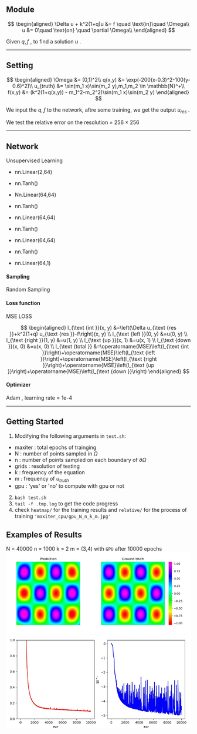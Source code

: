 ## Module

$$
\begin{aligned}
\Delta u + k^2(1+q)u &= f  \quad \text{in}\quad  \Omega\\
u &= 0\quad \text{on} \quad \partial \Omega\\
\end{aligned}
$$

Given $q,f$ , to find a solution $u$ .

***

## Setting

$$
\begin{aligned}
\Omega &= (0,1)^2\\
q(x,y) &= \exp(-200(x-0.3)^2-100(y-0.6)^2)\\
u_{truth} &= \sin(m_1 x)\sin(m_2 y),m_1,m_2 \in \mathbb{N}^+\\
f(x,y) &= (k^2(1+q(x,y)) - m_1^2-m_2^2)\sin(m_1 x)\sin(m_2 y)
\end{aligned}
$$

We input the $q,f$ to the network, aftre some training, we get the output $u_{res}$ .<br/>

We test the relative error on the resolution = 256 $\times$ 256

***

## Network

Unsupervised Learning 

* nn.Linear(2,64)
* nn.Tanh()
* Nn.Linear(64,64)

* nn.Tanh()
* nn.Linear(64,64)
* nn.Tanh()
* nn.Linear(64,64)
* nn.Tanh()
* nn.Linear(64,1)

#### Sampling

Random Sampling

#### Loss function

MSE LOSS

$$
\begin{aligned}
l_{\text {int }}(x, y) &=\left(\Delta u_{\text {res }}+k^2(1+q) u_{\text {res }}-f\right)(x, y) \\
l_{\text {left }}(0, y) &=u(0, y) \\
l_{\text {right }}(1, y) &=u(1, y) \\
l_{\text {up }}(x, 1) &=u(x, 1) \\
l_{\text {down }}(x, 0) &=u(x, 0) \\
l_{\text {total }} &=\operatorname{MSE}\left(l_{\text {int }}\right)+\operatorname{MSE}\left(l_{\text {left }}\right)+\operatorname{MSE}\left(l_{\text {right }}\right)+\operatorname{MSE}\left(l_{\text {up }}\right)+\operatorname{MSE}\left(l_{\text {down }}\right)
\end{aligned}
$$

#### Optimizer

Adam , learning rate = 1e-4

***

## Getting Started

1. Modifying the following arguments in `test.sh`:
* maxiter : total epochs of trainging
* N : number of points sampled in $\Omega$
* n : number of points sampled on each boundary of $\partial \Omega$  
* grids : resolution of testing
* k : frequency of the equation
* m : frequency of $u_{truth}$
* gpu : 'yes' or 'no' to compute with gpu or not
2.  `bash test.sh`
3.  `tail -f .tmp.log` to get the code progress
4.  check `heatmap/` for the training results and `relative/` for the process of training
    `'maxiter_cpu/gpu_N_n_k_m.jpg'`

## Examples of Results
N = 40000 n = 1000 k = 2 m = (3,4) with `GPU` after 10000 epochs
<img src="https://github.com/MIA123MIA321/pinn_test/blob/main/heatmap/gpu_10000_N_40000_n_5000_k_2.0_m_3%2C4.jpg" width="800"/>
<img src="https://github.com/MIA123MIA321/pinn_test/blob/main/relative/gpu_10000_N_40000_n_5000_k_2.0_m_3%2C4.jpg" width="800"/>
